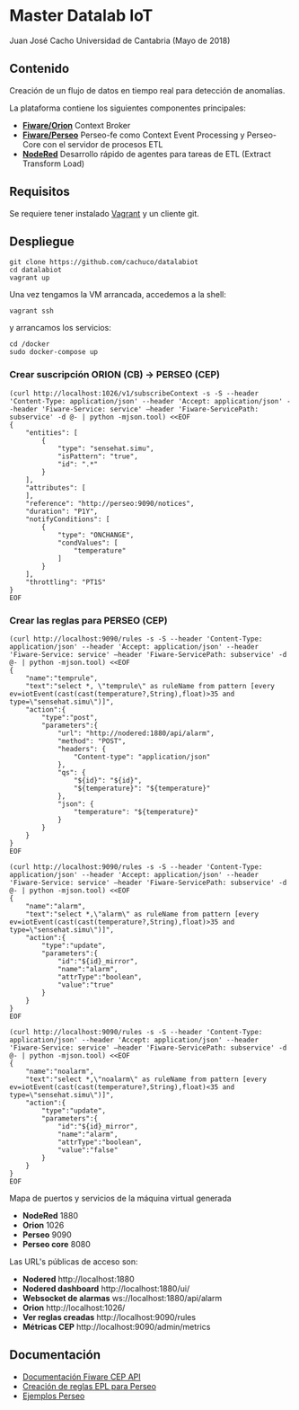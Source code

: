 # Master Datalab IoT
Juan José Cacho
Universidad de Cantabria (Mayo de 2018)


## Contenido
Creación de un flujo de datos en tiempo real para detección de anomalías.


La plataforma contiene los siguientes componentes principales:

- **[Fiware/Orion](https://fiware-orion.readthedocs.io/en/master/)** Context Broker
- **[Fiware/Perseo](http://fiware-iot-stack.readthedocs.io/en/latest/cep/)** Perseo-fe como Context Event Processing y Perseo-Core con el servidor de procesos ETL
- **[NodeRed](https://nodered.org/)** Desarrollo rápido de agentes para tareas de ETL (Extract Transform Load)

## Requisitos

Se requiere tener instalado [Vagrant](https://www.vagrantup.com/downloads.html) y un cliente git.

## Despliegue

```shell
git clone https://github.com/cachuco/datalabiot
cd datalabiot
vagrant up
```

Una vez tengamos la VM arrancada, accedemos a la shell:

```
vagrant ssh
```

y arrancamos los servicios:

```
cd /docker
sudo docker-compose up
```

### Crear suscripción ORION (CB) -> PERSEO (CEP)
```
(curl http://localhost:1026/v1/subscribeContext -s -S --header 'Content-Type: application/json' --header 'Accept: application/json' --header 'Fiware-Service: service' –header 'Fiware-ServicePath: subservice' -d @- | python -mjson.tool) <<EOF
{
    "entities": [
        {
            "type": "sensehat.simu",
            "isPattern": "true",
            "id": ".*"
        }
    ],
    "attributes": [
    ],
    "reference": "http://perseo:9090/notices",
    "duration": "P1Y",
    "notifyConditions": [
        {
            "type": "ONCHANGE",
            "condValues": [
                "temperature"
            ]
        }
    ],
    "throttling": "PT1S"
}
EOF
```

### Crear las reglas para PERSEO (CEP)
```
(curl http://localhost:9090/rules -s -S --header 'Content-Type: application/json' --header 'Accept: application/json' --header 'Fiware-Service: service' –header 'Fiware-ServicePath: subservice' -d @- | python -mjson.tool) <<EOF
{
    "name":"temprule",
    "text":"select *, \"temprule\" as ruleName from pattern [every ev=iotEvent(cast(cast(temperature?,String),float)>35 and type=\"sensehat.simu\")]",
    "action":{
        "type":"post",
        "parameters":{
            "url": "http://nodered:1880/api/alarm",
            "method": "POST",
            "headers": {
				"Content-type": "application/json"
			},
			"qs": {
				"${id}": "${id}",
				"${temperature}": "${temperature}"
			},
			"json": {
				"temperature": "${temperature}"
			}
        }
    }
}
EOF
```

```
(curl http://localhost:9090/rules -s -S --header 'Content-Type: application/json' --header 'Accept: application/json' --header 'Fiware-Service: service' –header 'Fiware-ServicePath: subservice' -d @- | python -mjson.tool) <<EOF
{
    "name":"alarm",
    "text":"select *,\"alarm\" as ruleName from pattern [every ev=iotEvent(cast(cast(temperature?,String),float)>35 and type=\"sensehat.simu\")]",
    "action":{
        "type":"update",
        "parameters":{
            "id":"${id}_mirror",
            "name":"alarm",
            "attrType":"boolean",
            "value":"true"
        }
    }
}
EOF
```

```
(curl http://localhost:9090/rules -s -S --header 'Content-Type: application/json' --header 'Accept: application/json' --header 'Fiware-Service: service' –header 'Fiware-ServicePath: subservice' -d @- | python -mjson.tool) <<EOF
{
    "name":"noalarm",
    "text":"select *,\"noalarm\" as ruleName from pattern [every ev=iotEvent(cast(cast(temperature?,String),float)<35 and type=\"sensehat.simu\")]",
    "action":{
        "type":"update",
        "parameters":{
            "id":"${id}_mirror",
            "name":"alarm",
            "attrType":"boolean",
            "value":"false"
        }
    }
}
EOF

```


Mapa de puertos y servicios de la máquina virtual generada

- **NodeRed**  1880
- **Orion** 1026
- **Perseo** 9090
- **Perseo core** 8080

Las URL's públicas de acceso son:

- **Nodered** http://localhost:1880
- **Nodered dashboard** http://localhost:1880/ui/
- **Websocket de alarmas** ws://localhost:1880/api/alarm
- **Orion** http://localhost:1026/
- **Ver reglas creadas** http://localhost:9090/rules
- **Métricas CEP** http://localhost:9090/admin/metrics


## Documentación

- [Documentación Fiware CEP API](http://fiware-iot-stack.readthedocs.io/en/latest/cep_api/index.html)
- [Creación de reglas EPL para Perseo](https://github.com/telefonicaid/perseo-fe/blob/master/documentation/plain_rules.md)
- [Ejemplos Perseo](https://github.com/telefonicaid/perseo-fe/tree/master/examples)


